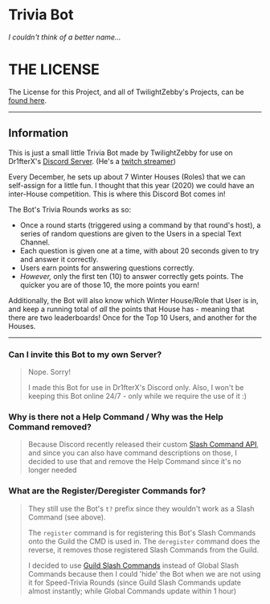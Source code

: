 # Trivia Bot
*I couldn't think of a better name...*

# THE LICENSE
The License for this Project, and all of TwilightZebby's Projects, can be [found here](https://github.com/TwilightZebby/license/blob/main/license.md).

---

## Information

This is just a small little Trivia Bot made by TwilightZebby for use on Dr1fterX's [Discord Server](https://discord.gg/URH5E34FZf). (He's a [twitch streamer](https://twitch.tv/Dr1fterX))

Every December, he sets up about 7 Winter Houses (Roles) that we can self-assign for a little fun. I thought that this year (2020) we could have an inter-House competition. This is where this Discord Bot comes in!

The Bot's Trivia Rounds works as so:

* Once a round starts (triggered using a command by that round's host), a series of random questions are given to the Users in a special Text Channel.
* Each question is given one at a time, with about 20 seconds given to try and answer it correctly.
* Users earn points for answering questions correctly.
* *However,* only the first ten (10) to answer correctly gets points. The quicker you are of those 10, the more points you earn!

Additionally, the Bot will also know which Winter House/Role that User is in, and keep a running total of *all* the points that House has - meaning that there are two leaderboards! Once for the Top 10 Users, and another for the Houses.

---

### Can I invite this Bot to my own Server?
> Nope. Sorry!
> 
> I made this Bot for use in Dr1fterX's Discord only. Also, I won't be keeping this Bot online 24/7 - only while we require the use of it :)


### Why is there not a Help Command / Why was the Help Command removed?
> Because Discord recently released their custom [Slash Command API](https://discord.com/developers/docs/interactions/slash-commands), and since you can also have command descriptions on those, I decided to use that and remove the Help Command since it's no longer needed


### What are the Register/Deregister Commands for?
> They still use the Bot's `t?` prefix since they wouldn't work as a Slash Command (see above).
> 
> The `register` command is for registering this Bot's Slash Commands onto the Guild the CMD is used in.
> The `deregister` command does the reverse, it removes those registered Slash Commands from the Guild.
>
> I decided to use [Guild Slash Commands](https://discord.com/developers/docs/interactions/slash-commands#registering-a-command) instead of Global Slash Commands because then I could 'hide' the Bot when we are not using it for Speed-Trivia Rounds (since Guild Slash Commands update almost instantly; while Global Commands update within 1 hour)
